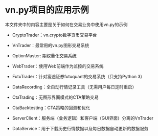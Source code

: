 # vn.py项目的应用示例

本文件夹中的内容主要是关于如何在交易业务中使用vn.py的示例

* CryptoTrader：vn.crypto数字货币交易平台

* VnTrader：最常用的vn.py图形交易系统

* OptionMaster: 期权量化交易系统

* WebTrader：使用Web前端作为监控的交易系统

* FutuTrader：针对富途证券futuquant的交易系统（只支持Python 3）

* DataRecording：全自动行情记录工具（无需用户每日定时重启）

* CtaTrading：无图形界面模式的CTA策略交易

* CtaBacktesting：CTA策略的回测和优化

* ServerClient：服务端（业务逻辑）和客户端（GUI界面）分离的VnTrader

* DataService：用于下载历史行情数据以及每日数据自动更新的数据服务